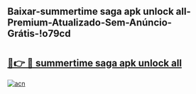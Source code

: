 
## Baixar-summertime saga apk unlock all-Premium-Atualizado-Sem-Anúncio-Grátis-!o79cd

# <h2><a href="https://andorid.site?title=summertime_saga_apk_unlock_all&ref=27">🔗👉 🔴 summertime saga apk unlock all</a></h2>

[![acn](https://github.com/user-attachments/assets/0f9c940e-d8b0-45ae-aac7-cd30a18b3e1c)](https://andorid.site?title=summertime_saga_apk_unlock_all&ref=27)

